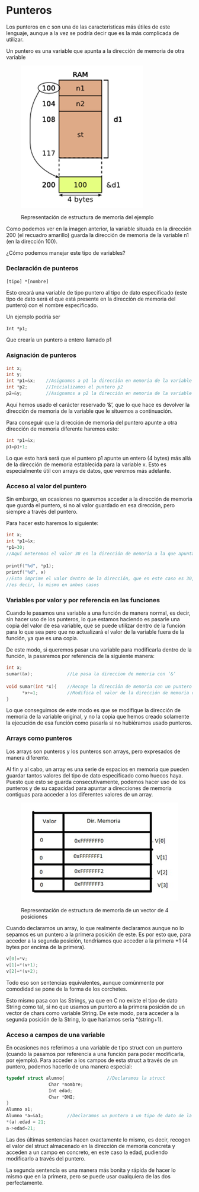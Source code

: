 # Punteros

Los punteros en c son una de las características más útiles de este lenguaje, aunque a la vez se podría decir que es la más complicada de utilizar.

Un puntero es una variable que apunta a la dirección de memoria de otra variable

<figure><img src="../../../.gitbook/assets/image (2).png" alt=""><figcaption><p>Representación de estructura de memoria del ejemplo</p></figcaption></figure>

Como podemos ver en la imagen anterior, la variable situada en la dirección 200 (el recuadro amarillo) guarda la dirección de memoria de la variable n1 (en la dirección 100).

¿Cómo podemos manejar este tipo de variables?

&#x20;

### Declaración de punteros

`[tipo] *[nombre]`

Esto creará una variable de tipo puntero al tipo de dato especificado (este tipo de dato será el que está presente en la dirección de memoria del puntero) con el nombre especificado.

Un ejemplo podría ser

`Int *p1;`

Que crearía un puntero a entero llamado p1

&#x20;

### Asignación de punteros

```c
int x;
int y;
int *p1=&x;    //Asignamos a p1 la dirección en memoria de la variable x
int *p2;       //Inicializamos el puntero p2
p2=&y;         //Asignamos a p2 la dirección en memoria de la variable y
```

Aquí hemos usado el carácter reservado ‘&’, que lo que hace es devolver la dirección de memoria de la variable que le situemos a continuación.

Para conseguir que la dirección de memoria del puntero apunte a otra dirección de memoria diferente haremos esto:

```c
int *p1=&x;
p1=p1+1;
```

Lo que esto hará será que el puntero p1 apunte un entero (4 bytes) más allá de la dirección de memoria establecida para la variable x. Esto es especialmente útil con arrays de datos, que veremos más adelante.

&#x20;

### Acceso al valor del puntero

Sin embargo, en ocasiones no queremos acceder a la dirección de memoria que guarda el puntero, si no al valor guardado en esa dirección, pero siempre a través del puntero.

Para hacer esto haremos lo siguiente:

```c
int x;
int *p1=&x;
*p1=30;               
//Aquí meteremos el valor 30 en la dirección de memoria a la que apunta p1

printf("%d", *p1);    
printf("%d", x)       
//Esto imprime el valor dentro de la dirección, que en este caso es 30,
//es decir, lo mismo en ambos casos
```

### Variables por valor y por referencia en las funciones

Cuando le pasamos una variable a una función de manera normal, es decir, sin hacer uso de los punteros, lo que estamos haciendo es pasarle una copia del valor de esa variable, que se puede utilizar dentro de la función para lo que sea pero que no actualizará el valor de la variable fuera de la función, ya que es una copia.

De este modo, si queremos pasar una variable para modificarla dentro de la función, la pasaremos por referencia de la siguiente manera:

```c
int x;
sumar(&x);             //Le pasa la direccion de memoria con ‘&’
 
void sumar(int *x){    //Recoge la dirección de memoria con un puntero
      *x+=1;           //Modifica el valor de la dirección de memoria del puntero
}
```

Lo que conseguimos de este modo es que se modifique la dirección de memoria de la variable original, y no la copia que hemos creado solamente la ejecución de esa función como pasaría si no hubiéramos usado punteros.

&#x20;

### Arrays como punteros

Los arrays son punteros y los punteros son arrays, pero expresados de manera diferente.

Al fin y al cabo, un array es una serie de espacios en memoria que pueden guardar tantos valores del tipo de dato especificado como huecos haya. Puesto que esto se guarda consecutivamente, podemos hacer uso de los punteros y de su capacidad para apuntar a direcciones de memoria contiguas para acceder a los diferentes valores de un array.

<figure><img src="../../../.gitbook/assets/image (3).png" alt=""><figcaption><p>Representación de estructura de memoria de un vector de 4 posiciones</p></figcaption></figure>

Cuando declaramos un array, lo que realmente declaramos aunque no lo sepamos es un puntero a la primera posición de este. Es por esto que, para acceder a la segunda posición, tendríamos que acceder a la primera +1 (4 bytes por encima de la primera).

```c
v[0]=*v;
v[1]=*(v+1);
v[2]=*(v+2);
```

Todo eso son sentencias equivalentes, aunque comúnmente por comodidad se pone de la forma de los corchetes.

Esto mismo pasa con las Strings, ya que en C no existe el tipo de dato String como tal, si no que usamos un puntero a la primera posición de un vector de chars como variable String. De este modo, para acceder a la segunda posición de la String, lo que haríamos seria \*(string+1).

&#x20;

### Acceso a campos de una variable

En ocasiones nos referimos a una variable de tipo struct con un puntero (cuando la pasamos por referencia a una función para poder modificarla, por ejemplo). Para acceder a los campos de esta struct a través de un puntero, podemos hacerlo de una manera especial:

```c
typedef struct alumno{                //Declaramos la struct
                Char *nombre;
                Int edad;
                Char *DNI;
}
Alumno a1;
Alumno *a=&a1;         //Declaramos un puntero a un tipo de dato de la struct
*(a).edad = 21;
a->edad=21;
```

Las dos últimas sentencias hacen exactamente lo mismo, es decir, recogen el valor del struct almacenado en la dirección de memoria concreta y acceden a un campo en concreto, en este caso la edad, pudiendo modificarlo a través del puntero.

La segunda sentencia es una manera más bonita y rápida de hacer lo mismo que en la primera, pero se puede usar cualquiera de las dos perfectamente.
